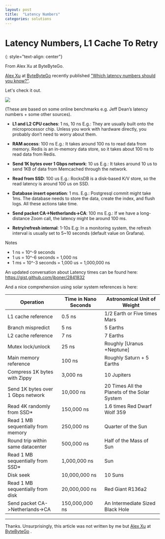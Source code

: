 ```yaml
---
layout: post
title:  "Latency Numbers"
categories: solutions
---
```


# Latency Numbers, L1 Cache To Retry
{: style="text-align: center"}

From Alex Xu at ByteByteGo.

[Alex Xu](https://www.linkedin.com/in/alexxubyte/) at [ByteByteGo](https://bytebytego.com/) recently published ["Which latency numbers should you know?"](https://blog.bytebytego.com/p/ep22-latency-numbers-you-should-know).

Let's check it out. 

![](https://substackcdn.com/image/fetch/w_1456,c_limit,f_webp,q_auto:good,fl_progressive:steep/https%3A%2F%2Fbucketeer-e05bbc84-baa3-437e-9518-adb32be77984.s3.amazonaws.com%2Fpublic%2Fimages%2Fd363c7d8-6571-48ea-bb05-6e4a09d48f45_1974x1096.jpeg)

(These are based on some online benchmarks e.g. Jeff Dean’s latency numbers + some other sources).

* **L1 and L2 CPU caches**: 1 ns, 10 ns
E.g.: They are usually built onto the microprocessor chip. Unless you work with hardware directly, you probably don’t need to worry about them.

* **RAM access**: 100 ns
E.g.: It takes around 100 ns to read data from memory. Redis is an in-memory data store, so it takes about 100 ns to read data from Redis.

* **Send 1K bytes over 1 Gbps network**: 10 us
E.g.: It takes around 10 us to send 1KB of data from Memcached through the network.

* **Read from SSD**: 100 us
E.g.: RocksDB is a disk-based K/V store, so the read latency is around 100 us on SSD.

* **Database insert operation**: 1 ms.
E.g.: Postgresql commit might take 1ms. The database needs to store the data, create the index, and flush logs. All these actions take time.

* **Send packet CA->Netherlands->CA**: 100 ms
E.g.: If we have a long-distance Zoom call, the latency might be around 100 ms.

* **Retry/refresh internal**: 1-10s
E.g: In a monitoring system, the refresh interval is usually set to 5~10 seconds (default value on Grafana).

Notes
* 1 ns = 10^-9 seconds
* 1 us = 10^-6 seconds = 1,000 ns
* 1 ms = 10^-3 seconds = 1,000 us = 1,000,000 ns

An updated conversation about Latency times can be found here: https://gist.github.com/jboner/2841832

And a nice comprehension using solar system references is here: 

| Operation |	Time in Nano Seconds |	Astronomical Unit of Weight |
| ------ | ------ | ----- |
| L1 cache reference |	0.5 ns |	1/2 Earth or Five times Mars |
| Branch mispredict |	5 ns	| 5 Earths |
| L2 cache reference |	7 ns |	7 Earths |
| Mutex lock/unlock |	25 ns |	Roughly [Uranus +Neptune] |
| Main memory reference |	100 ns	| Roughly Saturn + 5 Earths |
| Compress 1K bytes with Zippy |	3,000 ns |	10 Jupiters |
| Send 1K bytes over 1 Gbps network	| 10,000 ns	| 20 Times All the Planets of the Solar System |
| Read 4K randomly from SSD* |	150,000 ns |	1.6 times Red Dwarf Wolf 359 |
| Read 1 MB sequentially from memory |	250,000 ns |	Quarter of the Sun |
| Round trip within same datacenter |	500,000 ns |	Half of the Mass of Sun |
| Read 1 MB sequentially from SSD* |	1,000,000 ns |	Sun |
| Disk seek	| 10,000,000 ns |	10 Suns |
| Read 1 MB sequentially from disk |	20,000,000 ns |	Red Giant R136a2 |
| Send packet CA->Netherlands->CA	| 150,000,000 ns |	An Intermediate Sized Black Hole |

---

Thanks. Unsurprisingly, this article was not written by me but [Alex Xu](https://www.linkedin.com/in/alexxubyte/) at [ByteByteGo](https://bytebytego.com/) .
